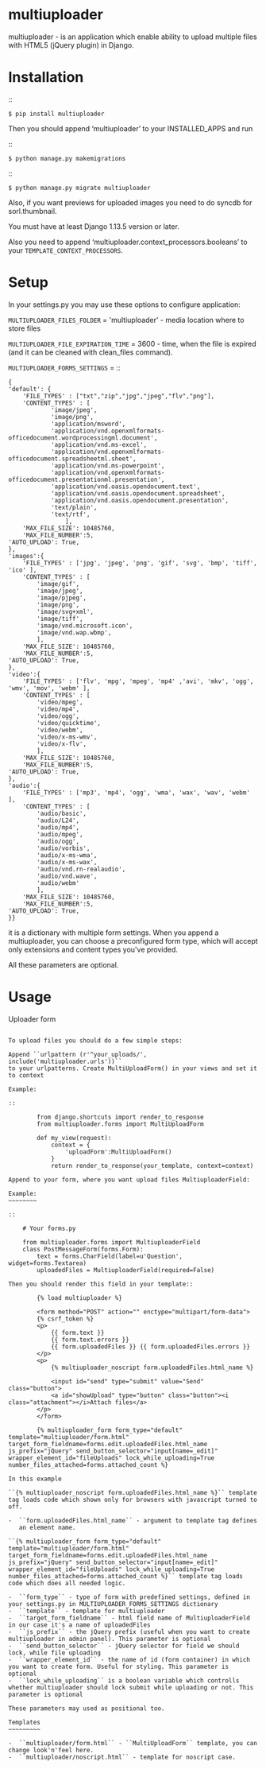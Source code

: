 multiuploader
====================

multiuploader - is an application which enable ability to upload
multiple files with HTML5 (jQuery plugin) in Django.

Installation
============

::

    $ pip install multiuploader

Then you should append ‘multiuploader’ to your INSTALLED\_APPS and run

::

    $ python manage.py makemigrations


::

    $ python manage.py migrate multiuploader

Also, if you want previews for uploaded images you need to do syncdb for
sorl.thumbnail.

You must have at least Django 1.13.5 version or later.

Also you need to append ‘multiuploader.context\_processors.booleans’ to
your ``TEMPLATE_CONTEXT_PROCESSORS``.

Setup
=====

In your settings.py you may use these options to configure application:

``MULTIUPLOADER_FILES_FOLDER`` = 'multiuploader' - media location where to store files

``MULTIUPLOADER_FILE_EXPIRATION_TIME`` = 3600 - time, when the file is expired (and it can be cleaned with clean\_files command).

``MULTIUPLOADER_FORMS_SETTINGS`` = 
:: 

    {
    'default': {
        'FILE_TYPES' : ["txt","zip","jpg","jpeg","flv","png"],
        'CONTENT_TYPES' : [
                'image/jpeg',
                'image/png',
                'application/msword',
                'application/vnd.openxmlformats-officedocument.wordprocessingml.document',
                'application/vnd.ms-excel',
                'application/vnd.openxmlformats-officedocument.spreadsheetml.sheet',
                'application/vnd.ms-powerpoint',
                'application/vnd.openxmlformats-officedocument.presentationml.presentation',
                'application/vnd.oasis.opendocument.text',
                'application/vnd.oasis.opendocument.spreadsheet',
                'application/vnd.oasis.opendocument.presentation',
                'text/plain',
                'text/rtf',
                    ],
        'MAX_FILE_SIZE': 10485760,
        'MAX_FILE_NUMBER':5,
	'AUTO_UPLOAD': True,
    },
    'images':{
        'FILE_TYPES' : ['jpg', 'jpeg', 'png', 'gif', 'svg', 'bmp', 'tiff', 'ico' ],
        'CONTENT_TYPES' : [
            'image/gif',
            'image/jpeg',
            'image/pjpeg',
            'image/png',
            'image/svg+xml',
            'image/tiff',
            'image/vnd.microsoft.icon',
            'image/vnd.wap.wbmp',
            ],
        'MAX_FILE_SIZE': 10485760,
        'MAX_FILE_NUMBER':5,
	'AUTO_UPLOAD': True,
    },
    'video':{
        'FILE_TYPES' : ['flv', 'mpg', 'mpeg', 'mp4' ,'avi', 'mkv', 'ogg', 'wmv', 'mov', 'webm' ],
        'CONTENT_TYPES' : [
            'video/mpeg',
            'video/mp4',
            'video/ogg',
            'video/quicktime',
            'video/webm',
            'video/x-ms-wmv',
            'video/x-flv',
            ],
        'MAX_FILE_SIZE': 10485760,
        'MAX_FILE_NUMBER':5,
	'AUTO_UPLOAD': True,
    },
    'audio':{
        'FILE_TYPES' : ['mp3', 'mp4', 'ogg', 'wma', 'wax', 'wav', 'webm' ],
        'CONTENT_TYPES' : [
            'audio/basic',
            'audio/L24',
            'audio/mp4',
            'audio/mpeg',
            'audio/ogg',
            'audio/vorbis',
            'audio/x-ms-wma',
            'audio/x-ms-wax',
            'audio/vnd.rn-realaudio',
            'audio/vnd.wave',
            'audio/webm'
            ],
        'MAX_FILE_SIZE': 10485760,
        'MAX_FILE_NUMBER':5,
	'AUTO_UPLOAD': True,
    }} 
    

it is a dictionary with multiple form settings. When you append a multiuploader, you can choose a preconfigured form type, which will accept only extensions and content types you've provided.


All these parameters are optional.

Usage
=====

Uploader form
~~~~~~~~~~~~~

To upload files you should do a few simple steps:

Append ``urlpattern (r'^your_uploads/', include('multiuploader.urls'))``
to your urlpatterns. Create MultiUploadForm() in your views and set it
to context

Example:

::

        from django.shortcuts import render_to_response
        from multiuploader.forms import MultiUploadForm

        def my_view(request):
            context = {
                'uploadForm':MultiUploadForm()
            }
            return render_to_response(your_template, context=context)

Append to your form, where you want upload files MultiuploaderField:

Example:
~~~~~~~~

::

    # Your forms.py

    from multiuploader.forms import MultiuploaderField
    class PostMessageForm(forms.Form):
        text = forms.CharField(label=u'Question', widget=forms.Textarea)
        uploadedFiles = MultiuploaderField(required=False)

Then you should render this field in your template::

        {% load multiuploader %}
        
        <form method="POST" action="" enctype="multipart/form-data">
        {% csrf_token %}
        <p>
            {{ form.text }}
            {{ form.text.errors }}
            {{ form.uploadedFiles }} {{ form.uploadedFiles.errors }}
        </p>
        <p>
            {% multiuploader_noscript form.uploadedFiles.html_name %}

            <input id="send" type="submit" value="Send" class="button">
            <a id="showUpload" type="button" class="button"><i class="attachment"></i>Attach files</a> 
        </p>
        </form>

        {% multiuploader_form form_type="default" template="multiuploader/form.html" target_form_fieldname=forms.edit.uploadedFiles.html_name js_prefix="jQuery" send_button_selector="input[name=_edit]" wrapper_element_id="fileUploads" lock_while_uploading=True number_files_attached=forms.attached_count %}

In this example

``{% multiuploader_noscript form.uploadedFiles.html_name %}`` template tag loads code which shown only for browsers with javascript turned to off.

-  ``form.uploadedFiles.html_name`` - argument to template tag defines
   an element name.

``{% multiuploader_form form_type="default" template="multiuploader/form.html" target_form_fieldname=forms.edit.uploadedFiles.html_name js_prefix="jQuery" send_button_selector="input[name=_edit]" wrapper_element_id="fileUploads" lock_while_uploading=True number_files_attached=forms.attached_count %}`` template tag loads code which does all needed logic.

-  ``form_type`` - type of form with predefined settings, defined in your settings.py in MULTIUPLOADER_FORMS_SETTINGS dictionary
-  ``template`` - template for multiuploader
-  ``target_form_fieldname`` - html field name of MultiuploaderField in our case it's a name of uploadedFiles
-  ``js_prefix`` - the jQuery prefix (useful when you want to create multiuploader in admin panel). This parameter is optional
-  ``send_button_selector`` - jQuery selector for field we should lock, while file uploading
-  ``wrapper_element_id`` - the name of id (form container) in which you want to create form. Useful for styling. This parameter is optional
-  ``lock_while_uploading`` is a boolean variable which controlls whether multiuploader should lock submit while uploading or not. This parameter is optional

These parameters may used as positional too.

Templates
~~~~~~~~~

-  ``multiuploader/form.html`` - ``MultiUploadForm`` template, you can change look'n'feel here.
-  ``multiuploader/noscript.html`` - template for noscript case.

